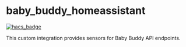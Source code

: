 # baby_buddy_homeassistant

[![hacs_badge](https://img.shields.io/badge/HACS-Custom-orange.svg)](https://github.com/custom-components/hacs)


This custom integration provides sensors for Baby Buddy API endpoints.
